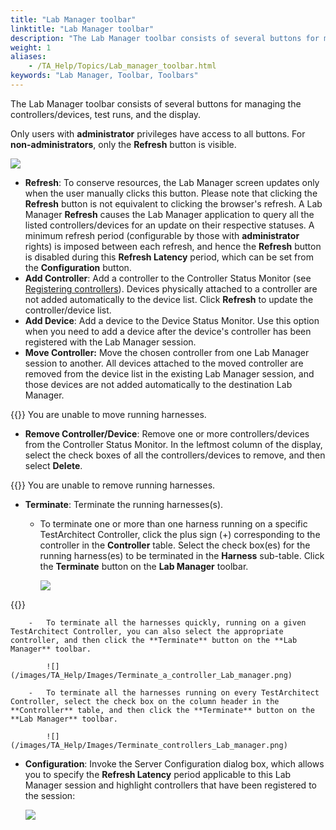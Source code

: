 ```yaml
--- 
title: "Lab Manager toolbar"
linktitle: "Lab Manager toolbar"
description: "The Lab Manager toolbar consists of several buttons for managing the controllers/devices, test runs, and the display."
weight: 1
aliases: 
    - /TA_Help/Topics/Lab_manager_toolbar.html
keywords: "Lab Manager, Toolbar, Toolbars"
---
```


The Lab Manager toolbar consists of several buttons for managing the controllers/devices, test runs, and the display.

Only users with **administrator** privileges have access to all buttons. For **non-administrators**, only the **Refresh** button is visible.

![](/images/TA_Help/Images/LabManager_Toolbar_minimal_labeled.png)

-   **Refresh**: To conserve resources, the Lab Manager screen updates only when the user manually clicks this button. Please note that clicking the **Refresh** button is not equivalent to clicking the browser's refresh. A Lab Manager **Refresh** causes the Lab Manager application to query all the listed controllers/devices for an update on their respective statuses. A minimum refresh period \(configurable by those with **administrator** rights\) is imposed between each refresh, and hence the **Refresh** button is disabled during this **Refresh Latency** period, which can be set from the **Configuration** button.
-   **Add Controller**: Add a controller to the Controller Status Monitor \(see [Registering controllers](/TA_Help/Topics/Lab_manager_registering.html)\). Devices physically attached to a controller are not added automatically to the device list. Click **Refresh** to update the controller/device list.
-   **Add Device**: Add a device to the Device Status Monitor. Use this option when you need to add a device after the device's controller has been registered with the Lab Manager session.
-   **Move Controller:** Move the chosen controller from one Lab Manager session to another. All devices attached to the moved controller are removed from the device list in the existing Lab Manager session, and those devices are not added automatically to the destination Lab Manager.

{{<note>}} You are unable to move running harnesses.

-   **Remove Controller/Device**: Remove one or more controllers/devices from the Controller Status Monitor. In the leftmost column of the display, select the check boxes of all the controllers/devices to remove, and then select **Delete**.

{{<note>}} You are unable to remove running harnesses.

-   **Terminate**: Terminate the running harnesses\(s\).
    -   To terminate one or more than one harness running on a specific TestArchitect Controller, click the plus sign \(+\) corresponding to the controller in the **Controller** table. Select the check box\(es\) for the running harness\(es\) to be terminated in the **Harness** sub-table. Click the **Terminate** button on the **Lab Manager** toolbar.

        ![](/images/TA_Help/Images/Terminate_harness_Lab_manager.png)

{{<tip>}}

        -   To terminate all the harnesses quickly, running on a given TestArchitect Controller, you can also select the appropriate controller, and then click the **Terminate** button on the **Lab Manager** toolbar.

            ![](/images/TA_Help/Images/Terminate_a_controller_Lab_manager.png)

        -   To terminate all the harnesses running on every TestArchitect Controller, select the check box on the column header in the **Controller** table, and then click the **Terminate** button on the **Lab Manager** toolbar.

            ![](/images/TA_Help/Images/Terminate_controllers_Lab_manager.png)

-   **Configuration**: Invoke the Server Configuration dialog box, which allows you to specify the **Refresh Latency** period applicable to this Lab Manager session and highlight controllers that have been registered to the session:

    ![](/images/TA_Help/Images/ug_labmanager15.png)




